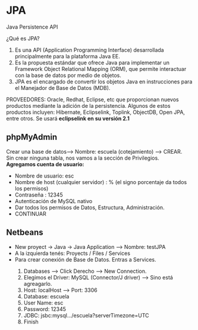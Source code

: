 # JPA
Java Persistence API

¿Qué es JPA?
<ol>
<li>Es una API (Application Programming Interface) desarrollada principalmente para la plataforma Java EE.</li>
<li>Es la propuesta estándar que ofrece Java para implementar un Framework Object Relational Mapping (ORM), 
  que permite interactuar con la base de datos por medio de objetos.</li>
<li>JPA es el encargado de convertir los objetos Java en instrucciones para el Manejador de Base de Datos (MDB).</li>
</ol>

PROVEEDORES: Oracle, Redhat, Eclipse, etc que proporcionan nuevos productos mediante la adición de la persistencia.
Algunos de estos productos incluyen: Hibernate, Eclipselink, Toplink, ObjectDB, Open JPA, entre otros.
Se usará <b>eclipselink en su versión 2.1</b>

<h2>phpMyAdmin</h2>
Crear una base de datos--> Nombre: escuela (cotejamiento) --> CREAR.<br>
Sin crear ninguna tabla, nos vamos a la sección de Privilegios.<br>
<b>Agregamos cuenta de usuario:</b>
<ul>
  <li>Nombre de usuario: esc </li>
  <li>Nombre de host (cualquier servidor) : % (el signo porcentaje da todos los permisos) </li>
  <li>Contraseña : 12345 </li>
  <li>Autenticación de MySQL nativo </li>
  <li>Dar todos los permisos de Datos, Estructura, Administración. </li>
  <li>CONTINUAR</li>
</ul>

<h2>Netbeans</h2>
<ul>
  <li>New proyect -> Java -> Java Application --> Nombre: testJPA</li>
  <li>A la izquierda tenés: Proyects / Files / Services </li>
  <li>Para crear conexión de Base de Datos. Entras a Services. </li>
    <ol>
      <li>Databases --> Click Derecho --> New Connection.</li>
      <li>Elegimos el Driver: MySQL (Connector/J driver) --> Sino está agreagarlo.</li>
      <li>Host: localHost --> Port: 3306 </li>
      <li>Database: escuela </li>
      <li>User Name: esc </li>
      <li>Password: 12345 </li>
      <li>JDBC: jsbc:mysql.../escuela?serverTimezone=UTC</li>
      <li>Finish</li>
</ul>
  




